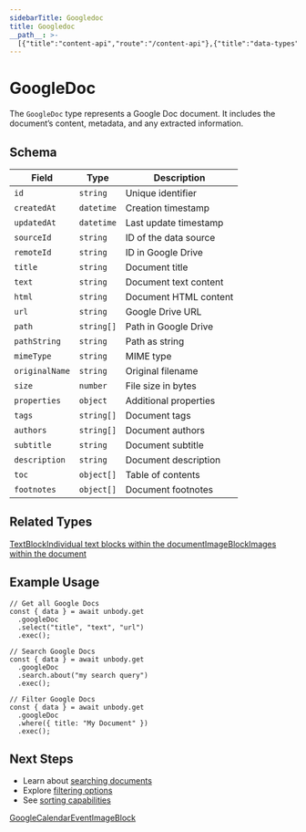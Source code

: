 ```yaml
---
sidebarTitle: Googledoc
title: Googledoc
__path__: >-
  [{"title":"content-api","route":"/content-api"},{"title":"data-types","route":"/content-api/data-types"},{"title":"Googledoc","route":"/content-api/data-types/googledoc"}]
---
```


# GoogleDoc

The `GoogleDoc` type represents a Google Doc document. It includes the document’s content, metadata, and any extracted information.

## Schema

| Field | Type | Description |
| --- | --- | --- |
| `id` | `string` | Unique identifier |
| `createdAt` | `datetime` | Creation timestamp |
| `updatedAt` | `datetime` | Last update timestamp |
| `sourceId` | `string` | ID of the data source |
| `remoteId` | `string` | ID in Google Drive |
| `title` | `string` | Document title |
| `text` | `string` | Document text content |
| `html` | `string` | Document HTML content |
| `url` | `string` | Google Drive URL |
| `path` | `string[]` | Path in Google Drive |
| `pathString` | `string` | Path as string |
| `mimeType` | `string` | MIME type |
| `originalName` | `string` | Original filename |
| `size` | `number` | File size in bytes |
| `properties` | `object` | Additional properties |
| `tags` | `string[]` | Document tags |
| `authors` | `string[]` | Document authors |
| `subtitle` | `string` | Document subtitle |
| `description` | `string` | Document description |
| `toc` | `object[]` | Table of contents |
| `footnotes` | `object[]` | Document footnotes |

## Related Types

[TextBlockIndividual text blocks within the document](/content-api/data-types/textblock)[ImageBlockImages within the document](/content-api/data-types/imageblock)

## Example Usage

```
// Get all Google Docs
const { data } = await unbody.get
  .googleDoc
  .select("title", "text", "url")
  .exec();
 
// Search Google Docs
const { data } = await unbody.get
  .googleDoc
  .search.about("my search query")
  .exec();
 
// Filter Google Docs
const { data } = await unbody.get
  .googleDoc
  .where({ title: "My Document" })
  .exec();
```

## Next Steps

-   Learn about [searching documents](/content-api/search)
-   Explore [filtering options](/content-api/filters)
-   See [sorting capabilities](/content-api/sorting)

[GoogleCalendarEvent](/content-api/data-types/googlecalendarevent "GoogleCalendarEvent")[ImageBlock](/content-api/data-types/imageblock "ImageBlock")